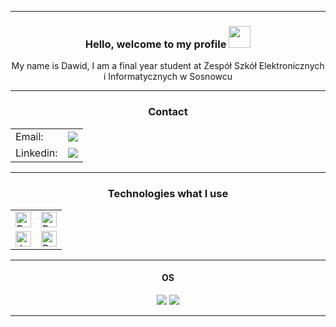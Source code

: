 <hr>
<h3 align="center">
    Hello, welcome to my profile
    <img src="https://media.giphy.com/media/hvRJCLFzcasrR4ia7z/giphy.gif" width="35">
</h3>
<div align="center">
<p align="center">My name is Dawid, I am a final year student at Zespół Szkół Elektronicznych i Informatycznych w Sosnowcu</p>
</div>
<hr>

<h3 align="center">
    Contact
</h3>

<table align="center">
    <tr>
        <td>Email: </td>
        <td><a class="underline" href="mailto:dawid.zareba03@gmail.com"><img src="https://img.shields.io/badge/Mail:dawid.zareba03@gmail.com-D14836?style=for-the-badge&logo=gmail&logoColor=white"></a></td>
    </tr>
    <tr>
        <td>Linkedin: </td>
        <td><a href="https://www.linkedin.com/in/dawid-zar%C4%99ba-2b1b45211"/><img src="https://img.shields.io/badge/LinkedIn_Dawid_Zaręba-0077B5?style=for-the-badge&logo=linkedin&logoColor=white"></a></td>
    </tr>
</table>

<hr>

<h3 align="center">
    Technologies what I use
</h3>

<table align="center">
  <tr>
    <td>
    <span><img src="https://img.shields.io/badge/Python-282C34?logo=python" alt="Python logo" title="Python" height="25" /></span>
    </td>
    <td>
    <span><img src="https://img.shields.io/badge/Django-282C34?logo=django" alt="Python logo" title="Django" height="25" /></span>
    </td>
  </tr>
  <tr>
    <td>
    <span><img src="https://img.shields.io/badge/JavaScript-282C34?logo=javascript" alt="JavaScript logo" title="JavaScript" height="25" /></span>
    </td>
    <td>
    <span><img src="https://img.shields.io/badge/React-282C34?logo=react" alt="React logo" title="React" height="25" /></span>
    </td>
  </tr>
</table>

<hr>

<h4 align="center">
    OS
</h4>

<div align="center">
<img src="https://img.shields.io/badge/Windows-54487A?style=for-the-badge&logo=windows&logoColor=white">
<img src="https://img.shields.io/badge/Ubuntu-AB2B28?style=for-the-badge&logo=ubuntu&logoColor=white">
</div>

<hr>
